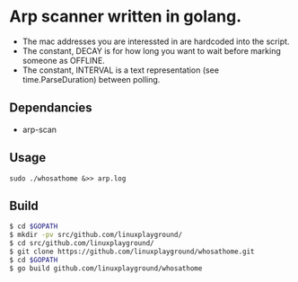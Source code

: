# Arp scanner written in golang.

* The mac addresses you are interessted in are hardcoded into the script.
* The constant, DECAY is for how long you want to wait before marking someone as OFFLINE.
* The constant, INTERVAL is a text representation (see time.ParseDuration) between polling.

## Dependancies
* arp-scan

## Usage
`sudo ./whosathome &>> arp.log`

## Build
``` bash
$ cd $GOPATH
$ mkdir -pv src/github.com/linuxplayground/
$ cd src/github.com/linuxplayground/
$ git clone https://github.com/linuxplayground/whosathome.git
$ cd $GOPATH
$ go build github.com/linuxplayground/whosathome
```


